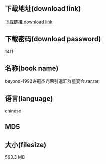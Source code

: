 ## 下载地址(download link)
[下载链接 download link](https://voluble-croquembouche-d321dc.netlify.app/?s=beyond-1992%E8%AE%B8%E5%86%A0%E6%9D%B0%E5%85%89%E8%8D%A3%E5%BC%95%E9%80%80%E6%B1%87%E7%BE%A4%E6%98%9F%E5%AE%B4%E4%BC%9A.rar)

## 下载密码(download password)
1411

## 名称(book name)
beyond-1992许冠杰光荣引退汇群星宴会.rar.rar

## 语言(language)
chinese

## MD5


## 大小(filesize)
563.3 MB
